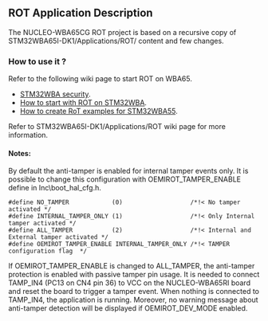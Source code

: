 ## <b>ROT Application Description</b>

The NUCLEO-WBA65CG ROT project is based on a recursive copy of STM32WBA65I-DK1/Applications/ROT/ content and few changes.

### <b>How to use it ?</b>

Refer to the following wiki page to start ROT on WBA65.

  - [STM32WBA security](https://wiki.st.com/stm32mcu/wiki/Category:STM32WBA).
  - [How to start with ROT on STM32WBA](https://wiki.st.com/stm32mcu/wiki/Category:How_to_start_with_RoT_on_WBA).
  - [How to create RoT examples for STM32WBA55](https://wiki.st.com/stm32mcu/wiki/Security:How_to_create_RoT_examples_for_STM32WBA55).

Refer to STM32WBA65I-DK1/Applications/ROT wiki page for more information.

#### <b>Notes:</b>

By default the anti-tamper is enabled for internal tamper events only. It is possible to change this configuration with
OEMIROT_TAMPER_ENABLE define in Inc\\boot_hal_cfg.h.

```
#define NO_TAMPER            (0)                   /*!< No tamper activated */
#define INTERNAL_TAMPER_ONLY (1)                   /*!< Only Internal tamper activated */
#define ALL_TAMPER           (2)                   /*!< Internal and External tamper activated */
#define OEMIROT_TAMPER_ENABLE INTERNAL_TAMPER_ONLY /*!< TAMPER configuration flag  */
```

If OEMIROT_TAMPER_ENABLE is changed to ALL_TAMPER, the anti-tamper protection is enabled with passive tamper pin usage.
It is needed to connect TAMP_IN4 (PC13 on CN4 pin 36) to VCC on the NUCLEO-WBA65RI board and reset the board to trigger a tamper event.
When nothing is connected to TAMP_IN4, the application is running.
Moreover, no warning message about anti-tamper detection will be displayed if OEMIROT_DEV_MODE enabled.